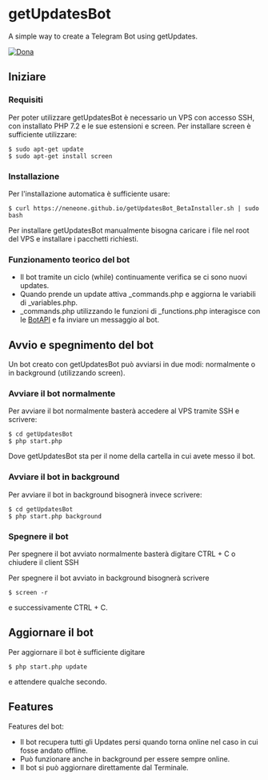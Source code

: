 # getUpdatesBot
A simple way to create a Telegram Bot using getUpdates.

[![Dona](https://img.shields.io/badge/%F0%9F%92%99-Donate-blue.svg)](https://www.paypal.me/Neneone)

## Iniziare

### Requisiti

Per poter utilizzare getUpdatesBot è necessario un VPS con accesso SSH, con installato PHP 7.2 e le sue estensioni e screen.
Per installare screen è sufficiente utilizzare:
```
$ sudo apt-get update
$ sudo apt-get install screen
```

### Installazione

Per l'installazione automatica è sufficiente usare:
```
$ curl https://neneone.github.io/getUpdatesBot_BetaInstaller.sh | sudo bash
```

Per installare getUpdatesBot manualmente bisogna caricare i file nel root del VPS e installare i pacchetti richiesti.

### Funzionamento teorico del bot
- Il bot tramite un ciclo (while) continuamente verifica se ci sono nuovi updates.
- Quando prende un update attiva \_commands.php e aggiorna le variabili di \_variables.php.
- \_commands.php utilizzando le funzioni di \_functions.php interagisce con le [BotAPI](https://core.telegram.org/bots/api) e fa inviare un messaggio al bot.

## Avvio e spegnimento del bot

Un bot creato con getUpdatesBot può avviarsi in due modi: normalmente o in background (utilizzando screen).

### Avviare il bot normalmente

Per avviare il bot normalmente basterà accedere al VPS tramite SSH e scrivere:
```
$ cd getUpdatesBot
$ php start.php
```
Dove getUpdatesBot sta per il nome della cartella in cui avete messo il bot.

### Avviare il bot in background

Per avviare il bot in background bisognerà invece scrivere:
```
$ cd getUpdatesBot
$ php start.php background
```

### Spegnere il bot

Per spegnere il bot avviato normalmente basterà digitare CTRL + C o chiudere il client SSH

Per spegnere il bot avviato in background bisognerà scrivere
```
$ screen -r
```
e successivamente CTRL + C.

## Aggiornare il bot

Per aggiornare il bot è sufficiente digitare
```
$ php start.php update
```
e attendere qualche secondo.

## Features

Features del bot:
- Il bot recupera tutti gli Updates persi quando torna online nel caso in cui fosse andato offline.
- Può funzionare anche in background per essere sempre online.
- Il bot si può aggiornare direttamente dal Terminale.
